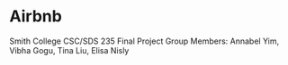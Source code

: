 # Airbnb
Smith College CSC/SDS 235 Final Project 
Group Members: Annabel Yim, Vibha Gogu, Tina Liu, Elisa Nisly

